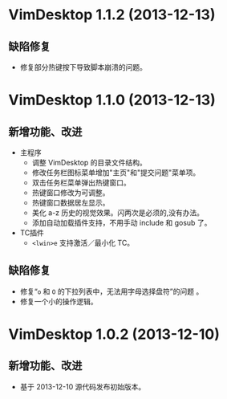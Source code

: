 VimDesktop 1.1.2 (2013-12-13)
=============================
缺陷修复
--------
- 修复部分热键按下导致脚本崩溃的问题。

VimDesktop 1.1.0 (2013-12-13)
=============================
新增功能、改进
--------------
- 主程序
	- 调整 VimDesktop 的目录文件结构。
	- 修改任务栏图标菜单增加"主页"和"提交问题"菜单项。
	- 双击任务栏菜单弹出热键窗口。
	- 热键窗口修改为可调整。
	- 热键窗口数据居左显示。
	- 美化 a-z 历史的视觉效果。闪两次是必须的,没有办法。
	- 添加自动加载插件支持，不用手动 include 和 gosub 了。
- TC插件
	- `<lwin>e` 支持激活／最小化 TC。 

缺陷修复
--------
- 修复“`o` 和 `O` 的下拉列表中，无法用字母选择盘符”的问题 。
- 修复一个小的操作逻辑。

VimDesktop 1.0.2 (2013-12-10)
=============================
新增功能、改进
--------------
- 基于 2013-12-10 源代码发布初始版本。